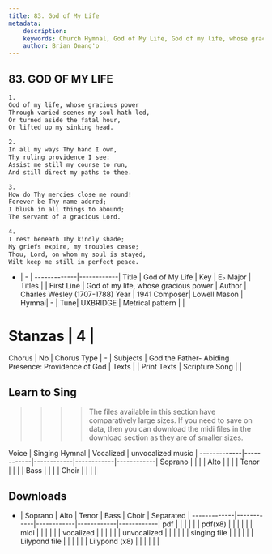 ```yaml
---
title: 83. God of My Life
metadata:
    description: 
    keywords: Church Hymnal, God of My Life, God of my life, whose gracious power, 
    author: Brian Onang'o
---
```



## 83. GOD OF MY LIFE

```txt
1.
God of my life, whose gracious power 
Through varied scenes my soul hath led, 
Or turned aside the fatal hour, 
Or lifted up my sinking head. 

2.
In all my ways Thy hand I own, 
Thy ruling providence I see: 
Assist me still my course to run, 
And still direct my paths to thee. 

3.
How do Thy mercies close me round! 
Forever be Thy name adored; 
I blush in all things to abound; 
The servant of a gracious Lord. 

4.
I rest beneath Thy kindly shade; 
My griefs expire, my troubles cease; 
Thou, Lord, on whom my soul is stayed, 
Wilt keep me still in perfect peace.

```

- |   -  |
-------------|------------|
Title | God of My Life |
Key | E♭ Major |
Titles |  |
First Line | God of my life, whose gracious power |
Author | Charles Wesley (1707-1788)
Year | 1941
Composer| Lowell Mason |
Hymnal|  - |
Tune| UXBRIDGE |
Metrical pattern | |
# Stanzas | 4 |
Chorus | No |
Chorus Type | - |
Subjects | God the Father- Abiding Presence: Providence of God |
Texts |  |
Print Texts | 
Scripture Song |  |
  
## Learn to Sing

>>>> The files available in this section have comparatively large sizes. If you need to save on data, then you can download the midi files in the download section as they are of smaller sizes.

Voice |  Singing Hymnal | Vocalized | unvocalized music |
-------------|------------|------------|------------|------------|
Soprano | | | |
Alto | | | |
Tenor | | | |
Bass | | | |
Choir | | | |

## Downloads

- |  Soprano | Alto | Tenor | Bass | Choir | Separated |
-------------|------------|------------|------------|------------|
pdf | | | | | |
pdf(x8) | | | | | |
midi | | | | | |
vocalized | | | | | |
unvocalized | | | | | |
singing file | | | | | |
Lilypond file | | | | | |
Lilypond (x8) | | | | | |
  